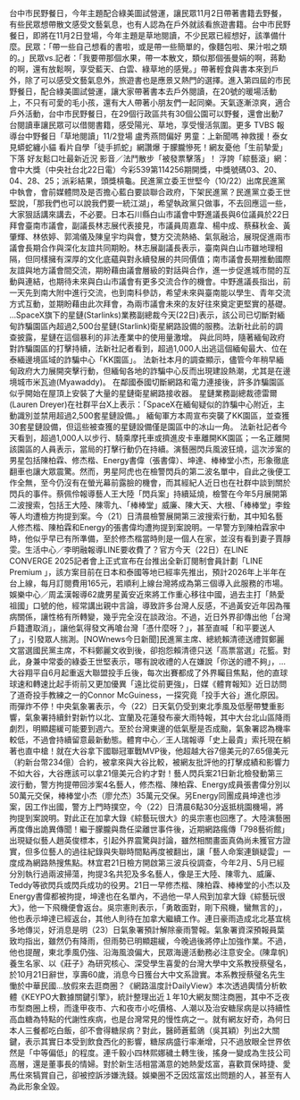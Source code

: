 台中市民野餐日，今年主題配合綠美圖試營運，讓民眾11月2日帶著書籍去野餐，有些民眾想帶散文感受文藝氣息，也有人認為在戶外就該看旅遊書籍。台中市民野餐日，即將在11月2日登場，今年主題是草地閱讀，不少民眾已經想好，該準備什麼。民眾：「帶一些自己想看的書啦，或是帶一些簡單的，像麵包啦、果汁啦之類的。」民眾vs.記者：「我要帶那個水果，帶一本散文，類似那個張曼娟的啊，蔣勳的啊，還有放鬆啊，享受藍天、白雲、綠草地的感覺。」帶著輕食與書本來到戶外，除了可以感受文藝氣息外，旅遊書也是應景又熱門的選擇。進入第四屆的市民野餐日，配合綠美圖試營運，讓大家帶著書本去戶外閱讀，在20號的暖場活動上，不只有可愛的毛小孩，還有大人帶著小朋友們一起同樂。天氣逐漸涼爽，適合戶外活動，台中市民野餐日，在29個行政區共有30個公園可以野餐，還會出動7台閱讀車讓民眾可以借閱書籍，感受陽光、草地，享受慢活氛圍。更多 TVBS 報導台中野餐日「草地閱讀」11/2登場 盧秀燕問偏好 男童：上新聞嗎 神救援！泰女見蟒蛇纏小貓 看片自學「徒手抓蛇」網讚爆 于朦朧慘死！網友憂他「生前摯愛」下落 好友鬆口吐最新近況 影音／法鬥散步「被發票擊落」！ 浮誇「綜藝滾」網：會中大獎（中央社台北22日電）今彩539第114256期開獎，中獎號碼03、20、04、28、25；派彩結果，頭獎槓龜。民進黨立委王世堅今（10/22）出席民進黨中執會，會前媒體問及是否擔心藍白要談聯合政府，下架民進黨？民進黨立委王世堅說，「那我們也可以說我們要一統江湖」，希望執政黨只做事，不去回應這一些，大家狠話講來講去，不必要。日本石川縣白山市議會中野進議長與6位議員於22日拜會臺南市議會，副議長林志展代表接見，市議員周嘉韋、楊中成、蔡蘇秋金、黃肇輝、林依婷、郭鴻儀及陳皇宇均與會，雙方交流熱絡、氣氛融洽，展現促進兩市議會長期合作與深化友誼共同期盼。林志展副議長表示，臺南與白山市雖地理相隔，但同樣擁有深厚的文化底蘊與對永續發展的共同價值；南市議會長期推動國際友誼與地方議會間交流，期盼藉由議會層級的對話與合作，進一步促進城市間的互動與連結，也期待未來與白山市議會有更多交流合作的機會。中野進議長指出，前一天先到南大附中進行交流，也到南科參訪，希望未來與臺南能以學生、青年交流方式互動，並期盼藉由此次拜會，為兩市議會未來的友好往來奠定更堅實的基礎。 ...SpaceX旗下的星鏈(Starlinks)業務副總裁今天(22日)表示，該公司已切斷對緬甸詐騙園區內超過2,500台星鏈(Starlink)衛星網路設備的服務。法新社此前的調查披露，星鏈在這個暴利的非法產業中的使用量激增。 與此同時，隨著緬甸政府對詐騙園區的打擊持續，法新社記者看到，超過1,000人出逃這個緬甸最大、位在泰緬邊境區域的詐騙中心「KK園區」。 法新社本月的調查顯示，儘管今年稍早緬甸政府大力展開突擊行動，但緬甸各地的詐騙中心反而出現建設熱潮，尤其是在邊境城市米瓦迪(Myawaddy)。 在鄰國泰國切斷網路和電力連接後，許多詐騙園區似乎開始在屋頂上安裝了大量的星鏈衛星網路接收器。 星鏈業務副總裁德雷爾(Lauren Dreyer)在社群平台X上表示：「SpaceX在緬甸疑似的詐騙中心附近，主動識別並禁用超過2,500套星鏈設備。」 緬甸軍方本周宣布突襲了KK園區，並查獲30套星鏈設備，但這些被查獲的星鏈設備僅是園區中的冰山一角。 法新社記者今天看到，超過1,000人以步行、騎乘摩托車或擠進皮卡車離開KK園區；一名正離開該園區的人員表示，當局的打擊行動仍在持續。演藝圈閃兵風波狂燒，這次涉案的男星包括陳柏霖、修杰楷、Energy書偉（張書偉）、坤達、棒棒堂小杰，形象徹底翻車也讓大眾震驚。然而，男星阿虎也在檢警閃兵的第二波名單中，自此之後便工作全無，至今仍沒有在螢光幕前露臉的機會，而其經紀人近日也在社群中談到關於閃兵的事件。蔡佩伶報導藝人王大陸「閃兵案」持續延燒，檢警在今年5月展開第二波搜索，包括王大陸、陳零九、「棒棒堂」威廉、陳大天、大根、「棒棒堂」李銓等人均遭檢方拘提到案。今（21）日清晨檢警展開第三波搜索行動，其中知名藝人修杰楷、陳柏霖和Energy的張書偉均遭拘提到案說明。一早警方到陳柏霖家中時，他似乎早已有所準備，至於修杰楷當時則是一個人在家，並沒有看到妻子賈靜雯。生活中心／李明融報導LINE要收費了？官方今天（22日）在LINE CONVERGE 2025記者會上正式宣布在台推出全新訂閱制會員計劃「LINE Premium 」，該方案目前在日本和泰國等地已經率先推出，預計2026年上半年在台上線，每月訂閱費用165元，若順利上線台灣將成為第三個導入此服務的市場。娛樂中心／周孟漢報導62歲男星黃安近來將工作重心移往中國，過去主打「熱愛祖國」口號的他，經常講出親中言論，導致許多台灣人反感，不過黃安近年因為罹病關係，讓性格有所轉變，幾乎完全沒在談政治。不過，近日外界卻傳出他「台灣戶籍遭取消」，讓他氣得發文再嗆台灣「憑什麼呀？」，甚至直喊「和平要送人了」，引發眾人揣測。[NOWnews今日新聞]民進黨主席、總統賴清德送禮賀鄭麗文當選國民黨主席，不料鄭麗文收到後，卻抱怨賴清德只送「高票當選」花籃。對此，身兼中常委的綠委王世堅表示，哪有說收禮的人在嫌說「你送的禮不夠」，...大谷翔平自6月起重返大聯盟投手丘後，每次出賽都成了外界矚目焦點，他的直球球速和轉速比起手術前又更加優異「遠比從前更強」，日媒《體育報知》近日訪問了道奇投手教練之一的Connor McGuiness，一探究竟「投手大谷」進化原因。雨彈炸不停！中央氣象署表示，今（22）日天氣仍受到東北季風及低壓帶雙重影響，氣象署持續針對新竹以北、宜蘭及花蓮發布豪大雨特報，其中大台北山區降雨劇烈，明顯趨緩可能要到週六。至於台灣東邊的低氣壓是否成颱，氣象署認為機率較低，不過會持續留意最新動態。體育中心／王人瑞報導「史上最貴」索托現在躺著也直中槍！就在大谷拿下國聯冠軍戰MVP後，他超越大谷7億美元的7.65億美元（約新台幣234億）合約，被拿來與大谷比較，被網友批評他的打擊成績和影響力不如大谷，大谷應該可以拿21億美元合約才對！藝人閃兵案21日新北檢發動第三波行動，警方拘提帶回涉案4名藝人，修杰楷、陳柏霖、Energy成員張書偉分別以50萬元交保，棒棒堂小杰（廖允杰）35萬元交保。另Energy同團成員坤達也涉案，因工作出國，警方上門時撲空，今（22）日清晨6點30分返抵桃園機場，將拘提到案說明。對此正在加拿大錄《綜藝玩很大》的吳宗憲也回應了。大陸演藝圈再度傳出詭異傳聞！繼于朦朧與喬任梁離世事件後，近期網路瘋傳「798藝術館」出現疑似藝人趙英俊標本，引起外界震驚與討論，雖然相關畫面真偽尚未獲官方證實，但多位藝人的過往紀錄與失聯時間點再度被翻出，讓「藝人命案連鎖疑雲」一度成為網路熱搜焦點。林宜君21日檢方開啟第三波兵役調查，今年2月、5月已經分別執行過兩波掃蕩，拘提3名共犯及多名藝人，像是王大陸、陳零九、威廉、Teddy等欲閃兵或閃兵成功的役男。21日一早修杰楷、陳柏霖、棒棒堂的小杰以及Energy書偉都被拘提，坤達也在名單內，不過他一早人飛到加拿大錄《綜藝玩很大》，他一下飛機便會返台。吳宗憲則表示，「勇敢面對，剛下飛機，蠻無言的」，他也表示坤達已經返台，其他人則待在加拿大繼續工作。連日豪雨造成北北基宜桃多地傳災，好消息是明（23）日氣象署預計解除豪雨警報。氣象署資深預報員葉致均指出，雖然仍有降雨，但雨勢已明顯趨緩，今晚過後將停止加強作業。不過，他也提醒，東北季風仍強、沿海風浪偏大，民眾海邊活動務必注意安全。(陳韋帆)養生名家、以《莊子》為研究核心、深受學生喜愛的台灣大學中文系教授蔡璧名，於10月21日辭世，享壽60歲，消息今日獲台大中文系證實。本系教授蔡璧名先生慟於中華民國...放假來去逛商圈？《網路溫度計DailyView》本次透過輿情分析軟體《KEYPO大數據關鍵引擎》，統計整理出近１年10大網友關注商圈，其中不乏夜市型商圈上榜，而逢甲夜市、六和夜市小吃價格、人潮以及治安糖尿病是以持續性高血糖為特點的代謝性疾病，也是台灣常見的慢性病之一。就有網友好奇，為何日本人三餐都吃白飯，卻不會得糖尿病？對此，醫師蒼藍鴿（吳其穎）列出2大關鍵，表示其實日本受到飲食西化的影響，糖尿病盛行率漸增，只不過放眼全世界依然是「中等偏低」的程度。連千毅小四林熙娜穢土轉生後，搖身一變成為生技公司高層，還是董事長的情婦。對於新生活相當滿意的她熱愛炫富，喜歡買保時捷、愛馬仕來犒賞自己，卻被控訴涉嫌洗錢。娛樂圈不乏因炫富炫出問題的人，甚至有人為此形象全毀。